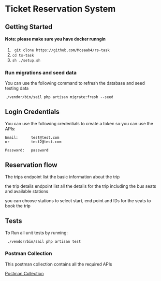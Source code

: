 # Ticket Reservation System

## Getting Started
#### Note: please make sure you have docker runngin
1. ``` git clone https://github.com/Mosaab4/rs-task```
2. ``cd ts-task``
3. ```sh ./setup.sh```


### Run migrations and seed data
You can use the following command to refresh the database and seed testing data

```./vendor/bin/sail php artisan migrate:fresh --seed```

## Login Credentials
You can use the following credentials to create a token so you can use the APIs:

```
Email:      test@test.com
or          test2@test.com

Password:   password
```

## Reservation flow
The trips endpoint list the basic information about the trip

the trip details endpoint list all the details for the trip including the bus seats and available stations

you can choose stations to select start, end point and IDs for the seats to book the trip

## Tests
To Run all unit tests by running:

``` ./vendor/bin/sail php artisan test```

### Postman Collection
This postman collection contains all the required APIs

[Postman Collection](https://documenter.getpostman.com/view/2179951/2s93RXr9vC)
